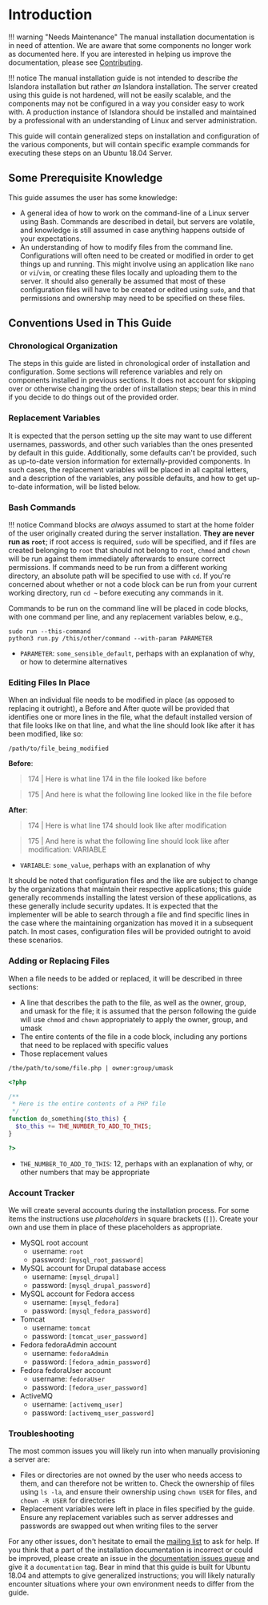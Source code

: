 # Introduction

!!! warning "Needs Maintenance"
    The manual installation documentation is in need of attention. We are aware that some components no longer work as documented here. If you are interested in helping us improve the documentation, please see [Contributing](../../../contributing/CONTRIBUTING).

!!! notice
    The manual installation guide is not intended to describe *the* Islandora installation but rather *an* Islandora installation. The server created using this guide is not hardened, will not be easily scalable, and the components may not be configured in a way you consider easy to work with. A production instance of Islandora should be installed and maintained by a professional with an understanding of Linux and server administration.

This guide will contain generalized steps on installation and configuration of the various components, but will contain specific example commands for executing these steps on an Ubuntu 18.04 Server.

## Some Prerequisite Knowledge

This guide assumes the user has some knowledge:

- A general idea of how to work on the command-line of a Linux server using Bash. Commands are described in detail, but servers are volatile, and knowledge is still assumed in case anything happens outside of your expectations.
- An understanding of how to modify files from the command line. Configurations will often need to be created or modified in order to get things up and running. This might involve using an application like `nano` or `vi`/`vim`, or creating these files locally and uploading them to the server. It should also generally be assumed that most of these configuration files will have to be created or edited using `sudo`, and that permissions and ownership may need to be specified on these files.

## Conventions Used in This Guide

### Chronological Organization

The steps in this guide are listed in chronological order of installation and configuration. Some sections will reference variables and rely on components installed in previous sections. It does not account for skipping over or otherwise changing the order of installation steps; bear this in mind if you decide to do things out of the provided order.

### Replacement Variables

It is expected that the person setting up the site may want to use different usernames, passwords, and other such variables than the ones presented by default in this guide. Additionally, some defaults can't be provided, such as up-to-date version information for externally-provided components. In such cases, the replacement variables will be placed in all capital letters, and a description of the variables, any possible defaults, and how to get up-to-date information, will be listed below.

### Bash Commands

!!! notice
    Command blocks are *always* assumed to start at the home folder of the user originally created during the server installation. **They are never run as `root`**; if root access is required, `sudo` will be specified, and if files are created belonging to `root` that should not belong to `root`, `chmod` and `chown` will be run against them immediately afterwards to ensure correct permissions. If commands need to be run from a different working directory, an absolute path will be specified to use with `cd`. If you're concerned about whether or not a code block can be run from your current working directory, run `cd ~` before executing any commands in it.

Commands to be run on the command line will be placed in code blocks, with one command per line, and any replacement variables below, e.g.,

```shell
sudo run --this-command
python3 run.py /this/other/command --with-param PARAMETER
```
- `PARAMETER`: `some_sensible_default`, perhaps with an explanation of why, or how to determine alternatives

### Editing Files In Place

When an individual file needs to be modified in place (as opposed to replacing it outright), a Before and After quote will be provided that identifies one or more lines in the file, what the default installed version of that file looks like on that line, and what the line should look like after it has been modified, like so:

`/path/to/file_being_modified`

**Before**:
> 174 | Here is what line 174 in the file looked like before

> 175 | And here is what the following line looked like in the file before

**After**:
> 174 | Here is what line 174 should look like after modification

> 175 | And here is what the following line should look like after modification: VARIABLE

- `VARIABLE`: `some_value`, perhaps with an explanation of why

It should be noted that configuration files and the like are subject to change by the organizations that maintain their respective applications; this guide generally recommends installing the latest version of these applications, as these generally include security updates. It is expected that the implementer will be able to search through a file and find specific lines in the case where the maintaining organization has moved it in a subsequent patch. In most cases, configuration files will be provided outright to avoid these scenarios.

### Adding or Replacing Files

When a file needs to be added or replaced, it will be described in three sections:

- A line that describes the path to the file, as well as the owner, group, and umask for the file; it is assumed that the person following the guide will use `chmod` and `chown` appropriately to apply the owner, group, and umask
- The entire contents of the file in a code block, including any portions that need to be replaced with specific values
- Those replacement values

`/the/path/to/some/file.php | owner:group/umask`
```php
<?php

/**
 * Here is the entire contents of a PHP file
 */
function do_something($to_this) {
  $to_this += THE_NUMBER_TO_ADD_TO_THIS;
}

?>
```
- `THE_NUMBER_TO_ADD_TO_THIS`: 12, perhaps with an explanation of why, or other numbers that may be appropriate

### Account Tracker

We will create several accounts during the installation process. For some items the instructions use *placeholders* in square brackets (`[]`). Create your own and use them in place of these placeholders as appropriate.

- MySQL root account
  - username: `root`
  - password: `[mysql_root_password]`
- MySQL account for Drupal database access
  - username: `[mysql_drupal]`
  - password: `[mysql_drupal_password]`
- MySQL account for Fedora access
  - username: `[mysql_fedora]`
  - password: `[mysql_fedora_password]`
- Tomcat
  - username: `tomcat`
  - password: `[tomcat_user_password]`
- Fedora fedoraAdmin account
  - username: `fedoraAdmin`
  - password: `[fedora_admin_password]`
- Fedora fedoraUser account
  - username: `fedoraUser`
  - password: `[fedora_user_password]`
- ActiveMQ
  - username: `[activemq_user]`
  - password: `[activemq_user_password]`


### Troubleshooting

The most common issues you will likely run into when manually provisioning a server are:

- Files or directories are not owned by the user who needs access to them, and can therefore not be written to. Check the ownership of files using `ls -la`, and ensure their ownership using `chown USER` for files, and `chown -R USER` for directories
- Replacement variables were left in place in files specified by the guide. Ensure any replacement variables such as server addresses and passwords are swapped out when writing files to the server

For any other issues, don't hesitate to email the [mailing list](mailto:islandora@googlegroups.com) to ask for help. If you think that a part of the installation documentation is incorrect or could be improved, please create an issue in the [documentation issues queue](http://github.com/Islandora/documentation/issues) and give it a `documentation` tag. Bear in mind that this guide is built for Ubuntu 18.04 and attempts to give generalized instructions; you will likely naturally encounter situations where your own environment needs to differ from the guide.
